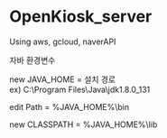 # OpenKiosk_server
Using aws, gcloud, naverAPI

자바 환경변수

new JAVA_HOME = 설치 경로  
ex\) C:\Program Files\Java\jdk1.8.0_131

edit Path = %JAVA_HOME%\bin

new CLASSPATH = %JAVA_HOME%\lib
